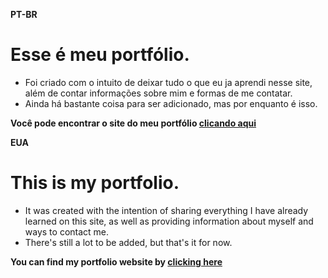 **PT-BR**

# Esse é meu portfólio.

* Foi criado com o intuito de deixar tudo o que eu ja aprendi nesse site, além de contar informações sobre mim e formas de me contatar.
* Ainda há bastante coisa para ser adicionado, mas por enquanto é isso.

**Você pode encontrar o site do meu portfólio [clicando aqui](https://ricardosardinha.com.br/)**

**EUA**

# This is my portfolio.

* It was created with the intention of sharing everything I have already learned on this site, as well as providing information about myself and ways to contact me.
* There's still a lot to be added, but that's it for now.

**You can find my portfolio website by [clicking here](https://ricardosardinha.com.br/)**